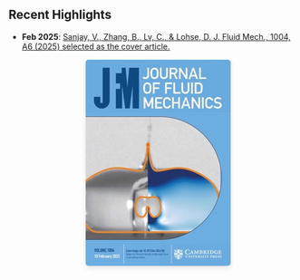## Recent Highlights

- **Feb 2025**: [Sanjay, V., Zhang, B., Lv, C., & Lohse, D. J. Fluid Mech., 1004, A6 (2025) selected as the cover article.](/research#14)

  <div style="text-align: center; margin: 15px 0;">
    <img src="/assets/images/covers/2025-02-JFM_Vol1004.jpeg" alt="JFM cover" style="max-width: 80%; border-radius: 5px; box-shadow: 0 4px 8px rgba(0,0,0,0.1);">
  </div>